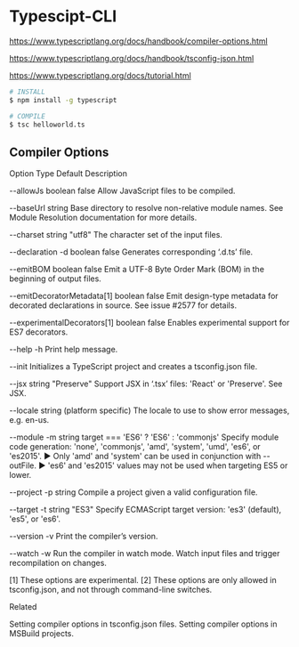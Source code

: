 # Typescipt-CLI

https://www.typescriptlang.org/docs/handbook/compiler-options.html

https://www.typescriptlang.org/docs/handbook/tsconfig-json.html

https://www.typescriptlang.org/docs/tutorial.html


```sh
# INSTALL
$ npm install -g typescript

# COMPILE
$ tsc helloworld.ts

``` 



## Compiler Options

Option  Type  Default  Description

--allowJs
boolean false  Allow JavaScript files to be compiled.

--baseUrl
string  Base directory to resolve non-relative module names. See Module Resolution documentation for more details.

--charset
string  "utf8"  The character set of the input files.

--declaration
-d  boolean false   Generates corresponding ‘.d.ts’ file.

--emitBOM   boolean false   Emit a UTF-8 Byte Order Mark (BOM) in the beginning of output files.

--emitDecoratorMetadata[1]  boolean false   Emit design-type metadata for decorated declarations in source. See issue #2577 for details.

--experimentalDecorators[1] boolean false   Enables experimental support for ES7 decorators.

--help
-h          Print help message.

--init          Initializes a TypeScript project and creates a tsconfig.json file.


--jsx   string  "Preserve"  Support JSX in ‘.tsx’ files: 'React' or 'Preserve'. See JSX.

--locale    string  (platform specific) The locale to use to show error messages, e.g. en-us.


--module
-m  string  target === 'ES6' ? 'ES6' : 'commonjs'   Specify module code generation: 'none', 'commonjs', 'amd', 'system', 'umd', 'es6', or 'es2015'.
► Only 'amd' and 'system' can be used in conjunction with --outFile.
► 'es6' and 'es2015' values may not be used when targeting ES5 or lower.


--project 
-p  string      Compile a project given a valid configuration file.



--target
-t  string  "ES3"   Specify ECMAScript target version: 'es3' (default), 'es5', or 'es6'.


--version
-v          Print the compiler’s version.

--watch
-w          Run the compiler in watch mode. Watch input files and trigger recompilation on changes.


[1] These options are experimental.
[2] These options are only allowed in tsconfig.json, and not through command-line switches.

Related

Setting compiler options in tsconfig.json files.
Setting compiler options in MSBuild projects.


































